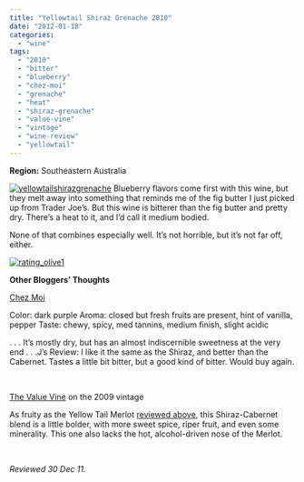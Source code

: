 ```yaml
---
title: "Yellowtail Shiraz Grenache 2010"
date: "2012-01-18"
categories: 
  - "wine"
tags: 
  - "2010"
  - "bitter"
  - "blueberry"
  - "chez-moi"
  - "grenache"
  - "heat"
  - "shiraz-grenache"
  - "value-vine"
  - "vintage"
  - "wine-review"
  - "yellowtail"
---
```


**Region:** Southeastern Australia

[![](http://s3.amazonaws.com/thegourmez-wpmedia/2012/01/yellowtailshirazgrenache.jpg "yellowtailshirazgrenache")](http://s3.amazonaws.com/thegourmez-wpmedia/2012/01/yellowtailshirazgrenache.jpg) Blueberry flavors come first with this wine, but they melt away into something that reminds me of the fig butter I just picked up from Trader Joe’s. But this wine is bitterer than the fig butter and pretty dry. There’s a heat to it, and I’d call it medium bodied.

None of that combines especially well. It’s not horrible, but it’s not far off, either.

[![](http://s3.amazonaws.com/thegourmez-wpmedia/2009/04/rating_olive1.gif "rating_olive1")](http://s3.amazonaws.com/thegourmez-wpmedia/2009/04/rating_olive1.gif) 

**Other Bloggers’ Thoughts**

[Chez Moi](http://linhtheprocrastinator.blogspot.com/2011/11/wine-review-yellow-tail-shiraz-grenache.html)

Color: dark purple Aroma: closed but fresh fruits are present, hint of vanilla, pepper Taste: chewy, spicy, med tannins, medium finish, slight acidic

. . . It’s mostly dry, but has an almost indiscernible sweetness at the very end . . .J’s Review: I like it the same as the Shiraz, and better than the Cabernet. Tastes a little bit bitter, but a good kind of bitter. Would buy again.

 

[The Value Vine](http://www.thevaluevine.com/2011/04/02/2009-yellow-tail-shiraz-cabernet/) on the 2009 vintage

As fruity as the Yellow Tail Merlot [reviewed above](http://www.thevaluevine.com/?p=965), this Shiraz-Cabernet blend is a little bolder, with more sweet spice, riper fruit, and even some minerality. This one also lacks the hot, alcohol-driven nose of the Merlot.

 

_Reviewed 30 Dec 11._
